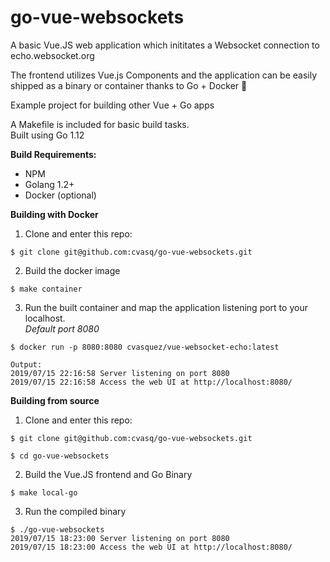 # go-vue-websockets

A basic Vue.JS web application which inititates a Websocket connection to echo.websocket.org  

The frontend utilizes Vue.js Components and the application can be easily shipped as a binary or container thanks to Go + Docker :whale2:

Example project for building other Vue + Go apps

A Makefile is included for basic build tasks.  
Built using Go 1.12

**Build Requirements:**

- NPM 
- Golang 1.2+
- Docker (optional)

**Building with Docker**

1. Clone and enter this repo:
```
$ git clone git@github.com:cvasq/go-vue-websockets.git
```

2. Build the docker image
```
$ make container
```
3. Run the built container and map the application listening port to your localhost.  
_Default port 8080_
```
$ docker run -p 8080:8080 cvasquez/vue-websocket-echo:latest  

Output:
2019/07/15 22:16:58 Server listening on port 8080
2019/07/15 22:16:58 Access the web UI at http://localhost:8080/

```

**Building from source**

1. Clone and enter this repo:
```
$ git clone git@github.com:cvasq/go-vue-websockets.git

$ cd go-vue-websockets
```
2. Build the Vue.JS frontend and Go Binary
```
$ make local-go
```
3. Run the compiled binary

```
$ ./go-vue-websockets 
2019/07/15 18:23:00 Server listening on port 8080
2019/07/15 18:23:00 Access the web UI at http://localhost:8080/  

```

